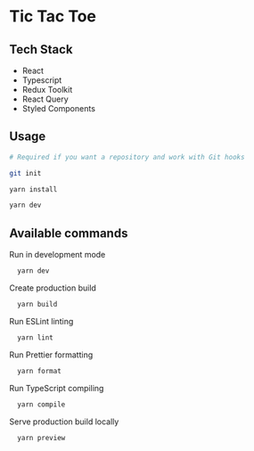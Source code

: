 # Tic Tac Toe

## Tech Stack
- React
- Typescript
- Redux Toolkit
- React Query
- Styled Components


## Usage

```bash
# Required if you want a repository and work with Git hooks

git init

yarn install

yarn dev
```

## Available commands

Run in development mode

```bash
  yarn dev
```

Create production build

```bash
  yarn build
```

Run ESLint linting

```bash
  yarn lint
```

Run Prettier formatting

```bash
  yarn format
```

Run TypeScript compiling

```bash
  yarn compile
```

Serve production build locally

```bash
  yarn preview
```
